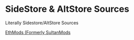 # SideStore & AltStore Sources

Literally Sidestore/AltStore Sources


[EthMods (Formerly SultanMods](https://repo.ethsign.fyi)
